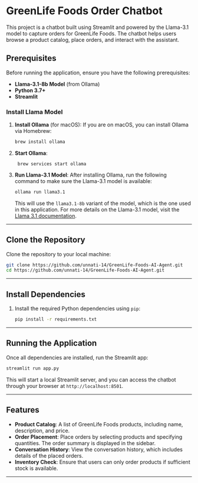 # GreenLife Foods Order Chatbot

This project is a chatbot built using Streamlit and powered by the Llama-3.1 model to capture orders for GreenLife Foods. The chatbot helps users browse a product catalog, place orders, and interact with the assistant.

## Prerequisites

Before running the application, ensure you have the following prerequisites:

- **Llama-3.1-8b Model** (from Ollama)
- **Python 3.7+**
- **Streamlit**

### Install Llama Model

1. **Install Ollama** (for macOS):
   If you are on macOS, you can install Ollama via Homebrew:

   ```bash
   brew install ollama
   ```
2. **Start Ollama**:

   ```
    brew services start ollama
   ```

3. **Run Llama-3.1 Model**:
   After installing Ollama, run the following command to make sure the Llama-3.1 model is available:

   ```bash
   ollama run llama3.1
   ```

   This will use the `llama3.1-8b` variant of the model, which is the one used in this application. For more details on the Llama-3.1 model, visit the [Llama 3.1 documentation](https://ollama.com/library/llama3.1).

---

## Clone the Repository

Clone the repository to your local machine:

```bash
git clone https://github.com/unnati-14/GreenLife-Foods-AI-Agent.git
cd https://github.com/unnati-14/GreenLife-Foods-AI-Agent.git
```

---

## Install Dependencies

1. Install the required Python dependencies using `pip`:

   ```bash
   pip install -r requirements.txt
   ```

---

## Running the Application

Once all dependencies are installed, run the Streamlit app:

```bash
streamlit run app.py
```

This will start a local Streamlit server, and you can access the chatbot through your browser at `http://localhost:8501`.

---

## Features

- **Product Catalog**: A list of GreenLife Foods products, including name, description, and price.
- **Order Placement**: Place orders by selecting products and specifying quantities. The order summary is displayed in the sidebar.
- **Conversation History**: View the conversation history, which includes details of the placed orders.
- **Inventory Check**: Ensure that users can only order products if sufficient stock is available.
  
---